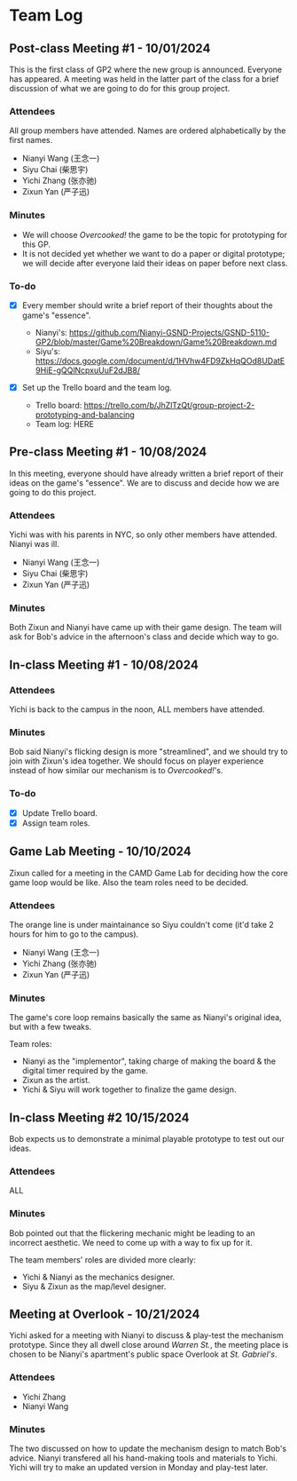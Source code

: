 # Team Log

## Post-class Meeting \#1 - 10/01/2024

This is the first class of GP2 where the new group is announced.
Everyone has appeared.
A meeting was held in the latter part of the class for a brief discussion of what we are going to do for this group project.

### Attendees

All group members have attended.
Names are ordered alphabetically by the first names.

- Nianyi Wang (王念一)
- Siyu Chai (柴思宇)
- Yichi Zhang (张亦驰)
- Zixun Yan (严子迅)

### Minutes

- We will choose _Overcooked!_ the game to be the topic for prototyping for this GP.
- It is not decided yet whether we want to do a paper or digital prototype;
	we will decide after everyone laid their ideas on paper before next class.

### To-do

- [x] Every member should write a brief report of their thoughts about the game's "essence".

	- Nianyi's: https://github.com/Nianyi-GSND-Projects/GSND-5110-GP2/blob/master/Game%20Breakdown/Game%20Breakdown.md
	- Siyu's: https://docs.google.com/document/d/1HVhw4FD9ZkHqQOd8UDatE9HiE-gQQlNcpxuUuF2dJB8/

- [x] Set up the Trello board and the team log.
	- Trello board: https://trello.com/b/JhZlTzQt/group-project-2-prototyping-and-balancing
	- Team log: HERE

## Pre-class Meeting \#1 - 10/08/2024

In this meeting, everyone should have already written a brief report of their ideas on the game's "essence".
We are to discuss and decide how we are going to do this project.

### Attendees

Yichi was with his parents in NYC, so only other members have attended.
Nianyi was ill.

- Nianyi Wang (王念一)
- Siyu Chai (柴思宇)
- Zixun Yan (严子迅)

### Minutes

Both Zixun and Nianyi have came up with their game design.
The team will ask for Bob's advice in the afternoon's class and decide which way to go.

## In-class Meeting \#1 - 10/08/2024

### Attendees

Yichi is back to the campus in the noon, ALL members have attended.

### Minutes

Bob said Nianyi's flicking design is more "streamlined", and we should try to join with Zixun's idea together.
We should focus on player experience instead of how similar our mechanism is to _Overcooked!_'s.

### To-do

- [x] Update Trello board.
- [x] Assign team roles.

## Game Lab Meeting - 10/10/2024

Zixun called for a meeting in the CAMD Game Lab for deciding how the core game loop would be like.
Also the team roles need to be decided.

### Attendees

The orange line is under maintainance so Siyu couldn't come (it'd take 2 hours for him to go to the campus).

- Nianyi Wang (王念一)
- Yichi Zhang (张亦驰)
- Zixun Yan (严子迅)

### Minutes

The game's core loop remains basically the same as Nianyi's original idea, but with a few tweaks.

Team roles:

- Nianyi as the "implementor", taking charge of making the board & the digital timer required by the game.
- Zixun as the artist.
- Yichi & Siyu will work together to finalize the game design.

## In-class Meeting \#2 10/15/2024

Bob expects us to demonstrate a minimal playable prototype to test out our ideas.

### Attendees

ALL

### Minutes

Bob pointed out that the flickering mechanic might be leading to an incorrect aesthetic.
We need to come up with a way to fix up for it.

The team members' roles are divided more clearly:

- Yichi & Nianyi as the mechanics designer.
- Siyu & Zixun as the map/level designer.

## Meeting at Overlook - 10/21/2024

Yichi asked for a meeting with Nianyi to discuss & play-test the mechanism prototype.
Since they all dwell close around _Warren St._, the meeting place is chosen to be Nianyi's apartment's public space Overlook at _St. Gabriel's_.

### Attendees

- Yichi Zhang
- Nianyi Wang

### Minutes

The two discussed on how to update the mechanism design to match Bob's advice.
Nianyi transfered all his hand-making tools and materials to Yichi.
Yichi will try to make an updated version in Monday and play-test later.